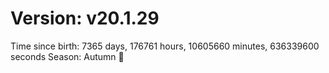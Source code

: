 # Version: v20.1.29
Time since birth: 7365 days, 176761 hours, 10605660 minutes, 636339600 seconds
Season: Autumn 🍁

